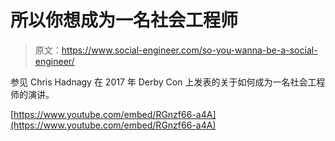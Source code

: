 # 所以你想成为一名社会工程师

> 原文：<https://www.social-engineer.com/so-you-wanna-be-a-social-engineer/>

参见 Chris Hadnagy 在 2017 年 Derby Con 上发表的关于如何成为一名社会工程师的演讲。

[https://www.youtube.com/embed/RGnzf66-a4A](https://www.youtube.com/embed/RGnzf66-a4A)